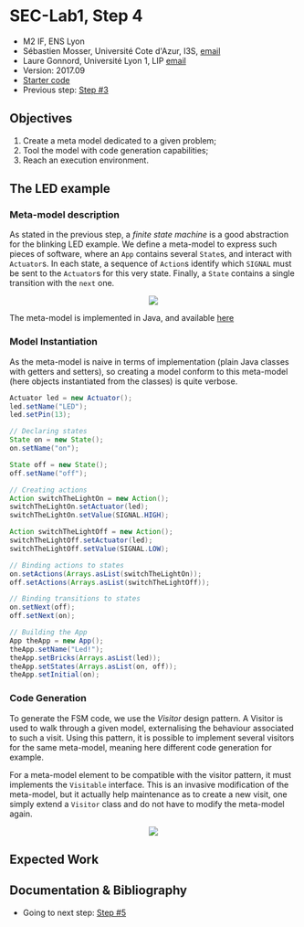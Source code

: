 # SEC-Lab1, Step 4

  * M2 IF, ENS Lyon
  * Sébastien Mosser, Université Cote d'Azur, I3S, [email](mailto:mosser@i3s.unice.fr)
  * Laure Gonnord, Université Lyon 1, LIP [email](mailto:laure.gonnord@ens-lyon.fr)
  * Version: 2017.09
  * [Starter code](https://github.com/mosser/sec-labs/tree/master/lab_1/_code/step4)
  * Previous step: [Step #3](https://github.com/mosser/sec-labs/blob/master/lab_1/step_3.md)


## Objectives

  1. Create a meta model dedicated to a given problem;
  2. Tool the model with code generation capabilities;
  3. Reach an execution environment.

## The LED example

### Meta-model description

As stated in the previous step, a _finite state machine_ is a good abstraction for the blinking LED example. We define a meta-model to express such pieces of software, where an `App` contains several `State`s, and interact with `Actuator`s. In each state, a sequence of `Action`s identify which `SIGNAL` must be sent to the `Actuator`s for this very state. Finally, a `State` contains a single transition with the `next` one.

<p align="center">
  <img src="https://raw.githubusercontent.com/mosser/sec-labs/master/lab_1/_code/step4/model.png" />
</p>

The meta-model is implemented in Java, and available [here](https://github.com/mosser/sec-labs/tree/master/lab_1/_code/step4/src/main/java/io/github/mosser/arduinoml/ens/model)

### Model Instantiation

As the meta-model is naive in terms of implementation (plain Java classes with getters and setters), so creating a model conform to this meta-model (here objects instantiated from the classes) is quite verbose.

```Java
Actuator led = new Actuator();
led.setName("LED");
led.setPin(13);

// Declaring states
State on = new State();
on.setName("on");

State off = new State();
off.setName("off");

// Creating actions
Action switchTheLightOn = new Action();
switchTheLightOn.setActuator(led);
switchTheLightOn.setValue(SIGNAL.HIGH);

Action switchTheLightOff = new Action();
switchTheLightOff.setActuator(led);
switchTheLightOff.setValue(SIGNAL.LOW);

// Binding actions to states
on.setActions(Arrays.asList(switchTheLightOn));
off.setActions(Arrays.asList(switchTheLightOff));

// Binding transitions to states
on.setNext(off);
off.setNext(on);

// Building the App
App theApp = new App();
theApp.setName("Led!");
theApp.setBricks(Arrays.asList(led));
theApp.setStates(Arrays.asList(on, off));
theApp.setInitial(on);
```

### Code Generation

To generate the FSM code, we use the _Visitor_ design pattern. A Visitor is used to walk through a given model, externalising the behaviour associated to such a visit. Using this pattern, it is possible to implement several visitors for the same meta-model, meaning here different code generation for example.

For a meta-model element to be compatible with the visitor pattern, it must implements the `Visitable` interface. This is an invasive modification of the meta-model, but it actually help maintenance as to create a new visit, one simply extend a `Visitor` class and do not have to modify the meta-model again.

<p align="center">
  <img src="https://raw.githubusercontent.com/mosser/sec-labs/master/lab_1/_code/step4/visitable.png" />
</p>



## Expected Work


## Documentation & Bibliography

  * Going to next step: [Step #5](https://github.com/mosser/sec-labs/blob/master/lab_1/step_5.md)
